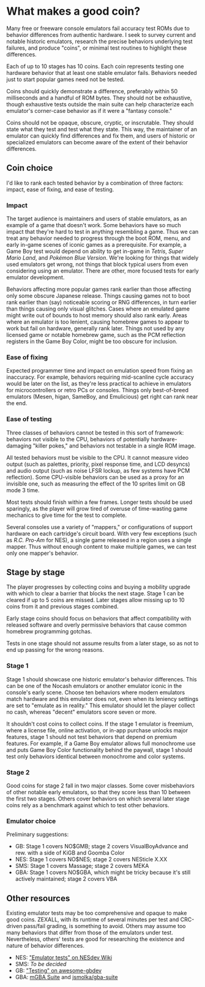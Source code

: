 What makes a good coin?
=======================

Many free or freeware console emulators fail accuracy test ROMs
due to behavior differences from authentic hardware.  I seek
to survey current and notable historic emulators, research the
precise behaviors underlying test failures, and produce "coins",
or minimal test routines to highlight these differences.

Each of up to 10 stages has 10 coins.  Each coin represents testing
one hardware behavior that at least one stable emulator fails.
Behaviors needed just to start popular games need not be tested.

Coins should quickly demonstrate a difference, preferably within
50 milliseconds and a handful of ROM bytes.  They should not be
exhaustive, though exhaustive tests outside the main suite can help
characterize each emulator's corner-case behavior as if it were a
"fantasy console."

Coins should not be opaque, obscure, cryptic, or inscrutable.  They
should state what they test and test what they state.  This way, the
maintainer of an emulator can quickly find differences and fix them,
and users of historic or specialized emulators can become aware of
the extent of their behavior differences.

Coin choice
-----------
I'd like to rank each tested behavior by a combination of three
factors: impact, ease of fixing, and ease of testing.

### Impact

The target audience is maintainers and users of stable emulators, as
an example of a game that doesn't work. Some behaviors have so much
impact that they're hard to test in anything resembling a game. Thus
we can treat any behavior needed to progress through the boot ROM,
menu, and early in-game scenes of iconic games as a prerequisite.
For example, a Game Boy test would depend on ability to get in-game
in _Tetris_, _Super Mario Land_, and _Pokémon Blue Version_. We're
looking for things that widely used emulators get wrong, not things
that block typical users from even considering using an emulator.
There are other, more focused tests for early emulator development.

Behaviors affecting more popular games rank earlier than those
affecting only some obscure Japanese release.  Things causing
games not to boot rank earlier than (say) noticeable scoring or
RNG differences, in turn earlier than things causing only visual
glitches.  Cases where an emulated game might write out of bounds
to host memory should also rank early. Areas where an emulator is
too lenient, causing homebrew games to appear to work but fail on
hardware, generally rank later.  Things not used by any licensed
game or notable homebrew game, such as the PCM reflection registers
in the Game Boy Color, might be too obscure for inclusion.

### Ease of fixing

Expected programmer time and impact on emulation speed from fixing
an inaccuracy.  For example, behaviors requiring mid-scanline cycle
accuracy would be later on the list, as they're less practical to
achieve in emulators for microcontrollers or retro PCs or consoles.
Things only best-of-breed emulators (Mesen, higan, SameBoy, and
Emulicious) get right can rank near the end.

### Ease of testing

Three classes of behaviors cannot be tested in this sort of
framework: behaviors not visible to the CPU, behaviors of potentially
hardware-damaging "killer pokes," and behaviors not testable in a
single ROM image.

All tested behaviors must be visible to the CPU.  It cannot measure
video output (such as palettes, priority, pixel response time, and
LCD desyncs) and audio output (such as noise LFSR lockup, as few
systems have PCM reflection).  Some CPU-visible behaviors can be
used as a proxy for an invisible one, such as measuring the effect
of the 10 sprites limit on GB mode 3 time.

Most tests should finish within a few frames.  Longer tests should
be used sparingly, as the player will grow tired of overuse of
time-wasting game mechanics to give time for the test to complete.

Several consoles use a variety of "mappers," or configurations of
support hardware on each cartridge's circuit board.  With very few
exceptions (such as _R.C. Pro-Am_ for NES), a single game released
in a region uses a single mapper.  Thus without enough content to
make multiple games, we can test only one mapper's behavior.

Stage by stage
--------------
The player progresses by collecting coins and buying a mobility
upgrade with which to clear a barrier that blocks the next stage.
Stage 1 can be cleared if up to 5 coins are missed.  Later stages
allow missing up to 10 coins from it and previous stages combined.

Early stage coins should focus on behaviors that affect compatibility
with released software and overly permissive behaviors that cause
common homebrew programming gotchas.

Tests in one stage should not assume results from a later
stage, so as not to end up passing for the wrong reasons.

### Stage 1

Stage 1 should showcase one historic emulator's behavior differences.
This can be one of the Nocash emulators or another emulator iconic
in the console's early scene.  Choose ten behaviors where modern
emulators match hardware and this emulator does not, even when its
leniency settings are set to "emulate as in reality."  This emulator
should let the player collect no cash, whereas "decent" emulators
score seven or more.

It shouldn't cost coins to collect coins.  If the stage 1 emulator is
freemium, where a license file, online activation, or in-app purchase
unlocks major features, stage 1 should not test behaviors that depend
on premium features.  For example, if a Game Boy emulator allows
full monochrome use and puts Game Boy Color functionality behind
the paywall, stage 1 should test only behaviors identical between
monochrome and color systems.

### Stage 2

Good coins for stage 2 fall in two major classes.  Some cover
misbehaviors of other notable early emulators, so that they score
less than 10 between the first two stages.  Others cover behaviors
on which several later stage coins rely as a benchmark against
which to test other behaviors.

### Emulator choice

Preliminary suggestions:

- GB: Stage 1 covers NO$GMB; stage 2 covers VisualBoyAdvance and rew. with a side of KiGB and Goomba Color
- NES: Stage 1 covers NO$NES; stage 2 covers NESticle X.XX
- SMS: Stage 1 covers Massage; stage 2 covers MEKA
- GBA: Stage 1 covers NO$GBA, which might be tricky because it's still actively maintained; stage 2 covers VBA

Other resources
---------------
Existing emulator tests may be too comprehensive and opaque to make
good coins.  ZEXALL, with its runtime of several minutes per test
and CRC-driven pass/fail grading, is something to avoid.  Others may
assume too many behaviors that differ from those of the emulators
under test.  Nevertheless, others' tests are good for researching
the existence and nature of behavior differences.

- NES: ["Emulator tests" on NESdev Wiki](https://wiki.nesdev.com/w/index.php/Emulator_tests)
- SMS: _To be decided_
- GB: ["Testing" on awesome-gbdev](https://gbdev.io/list.html#testing)
- GBA: [mGBA Suite](https://github.com/mgba-emu/suite) and [jsmolka/gba-suite](https://github.com/jsmolka/gba-suite)

